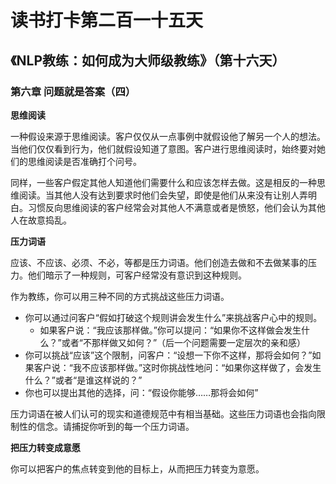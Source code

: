 读书打卡第二百一十五天
===

《NLP教练：如何成为大师级教练》（第十六天）
---

### 第六章 问题就是答案（四）

**思维阅读**

一种假设来源于思维阅读。客户仅仅从一点事例中就假设他了解另一个人的想法。当他们仅仅看到行为，他们就假设知道了意图。客户进行思维阅读时，始终要对她们的思维阅读是否准确打个问号。

同样，一些客户假定其他人知道他们需要什么和应该怎样去做。这是相反的一种思维阅读。当其他人没有达到要求时他们会失望，即使是他们从来没有让别人弄明白。习惯反向思维阅读的客户经常会对其他人不满意或者是愤怒，他们会认为其他人在故意捣乱。

**压力词语**

应该、不应该、必须、不必，等都是压力词语。他们创造去做和不去做某事的压力。他们暗示了一种规则，可客户经常没有意识到这种规则。

作为教练，你可以用三种不同的方式挑战这些压力词语。
* 你可以通过问客户“假如打破这个规则讲会发生什么”来挑战客户心中的规则。
    * 如果客户说：“我应该那样做。”你可以提问：“如果你不这样做会发生什么？”或者“不那样做又如何？”（后一个问题需要一定层次的亲和感）
* 你可以挑战“应该”这个限制，问客户：“设想一下你不这样，那将会如何？”如果客户说：“我不应该那样做。”这时你挑战性地问：“如果你这样做了，会发生什么？”或者“是谁这样说的？”
* 你也可以提出其他的选择，问：“假设你能够……那将会如何”

压力词语在被人们认可的现实和道德规范中有相当基础。这些压力词语也会指向限制性的信念。请捕捉你听到的每一个压力词语。

**把压力转变成意愿**

你可以把客户的焦点转变到他的目标上，从而把压力转变为意愿。